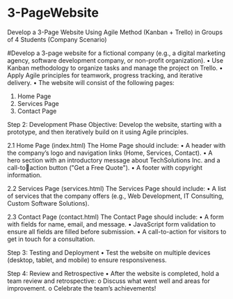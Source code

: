 # 3-PageWebsite
Develop a 3-Page Website Using Agile Method (Kanban + Trello) in  Groups of 4 Students (Company Scenario)

#Develop a 3-page website for a fictional company (e.g., a digital marketing agency, 
software development company, or non-profit organization).
• Use Kanban methodology to organize tasks and manage the project on Trello.
• Apply Agile principles for teamwork, progress tracking, and iterative delivery.
• The website will consist of the following pages:
1. Home Page
2. Services Page
3. Contact Page

Step 2: Development Phase
Objective: Develop the website, starting with a prototype, and then iteratively build on it using 
Agile principles.

2.1 Home Page (index.html)
The Home Page should include:
• A header with the company’s logo and navigation links (Home, Services, Contact).
• A hero section with an introductory message about TechSolutions Inc. and a call-toaction button ("Get a Free Quote").
• A footer with copyright information.

2.2 Services Page (services.html)
The Services Page should include:
• A list of services that the company offers (e.g., Web Development, IT Consulting, 
Custom Software Solutions).

2.3 Contact Page (contact.html)
The Contact Page should include:
• A form with fields for name, email, and message.
• JavaScript form validation to ensure all fields are filled before submission.
• A call-to-action for visitors to get in touch for a consultation.

Step 3: Testing and Deployment
• Test the website on multiple devices (desktop, tablet, and mobile) to ensure 
responsiveness.

Step 4: Review and Retrospective
• After the website is completed, hold a team review and retrospective:
o Discuss what went well and areas for improvement.
o Celebrate the team’s achievements!
